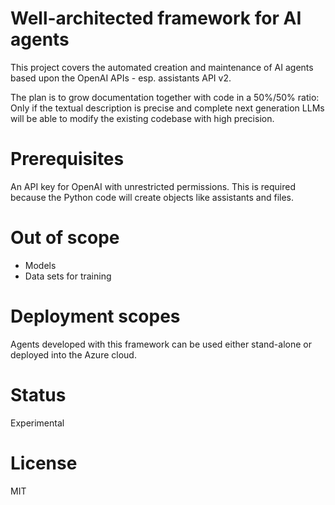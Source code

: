 # Well-architected framework for AI agents

This project covers the automated creation and maintenance of AI agents based upon the OpenAI APIs - esp. assistants API v2.

The plan is to grow documentation together with code in a 50%/50% ratio: Only if the textual description is precise and complete next generation LLMs will be able to modify the existing codebase with high precision.

# Prerequisites
An API key for OpenAI with unrestricted permissions. This is required because the Python code will create objects like assistants and files.

# Out of scope

* Models
* Data sets for training

# Deployment scopes
Agents developed with this framework can be used either stand-alone or deployed into the Azure cloud.

# Status
Experimental

# License
MIT
